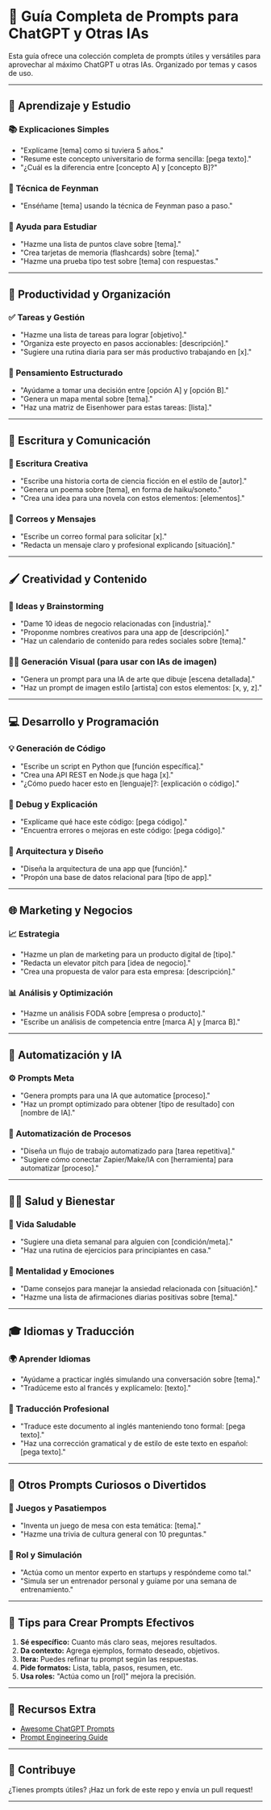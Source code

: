# 📘 Guía Completa de Prompts para ChatGPT y Otras IAs

Esta guía ofrece una colección completa de prompts útiles y versátiles para aprovechar al máximo ChatGPT u otras IAs. Organizado por temas y casos de uso.

---

## 🧠 Aprendizaje y Estudio

### 📚 Explicaciones Simples
- "Explícame [tema] como si tuviera 5 años."
- "Resume este concepto universitario de forma sencilla: [pega texto]."
- "¿Cuál es la diferencia entre [concepto A] y [concepto B]?"

### 📖 Técnica de Feynman
- "Enséñame [tema] usando la técnica de Feynman paso a paso."

### 📝 Ayuda para Estudiar
- "Hazme una lista de puntos clave sobre [tema]."
- "Crea tarjetas de memoria (flashcards) sobre [tema]."
- "Hazme una prueba tipo test sobre [tema] con respuestas."

---

## 💼 Productividad y Organización

### ✅ Tareas y Gestión
- "Hazme una lista de tareas para lograr [objetivo]."
- "Organiza este proyecto en pasos accionables: [descripción]."
- "Sugiere una rutina diaria para ser más productivo trabajando en [x]."

### 🧠 Pensamiento Estructurado
- "Ayúdame a tomar una decisión entre [opción A] y [opción B]."
- "Genera un mapa mental sobre [tema]."
- "Haz una matriz de Eisenhower para estas tareas: [lista]."

---

## 💬 Escritura y Comunicación

### 📝 Escritura Creativa
- "Escribe una historia corta de ciencia ficción en el estilo de [autor]."
- "Genera un poema sobre [tema], en forma de haiku/soneto."
- "Crea una idea para una novela con estos elementos: [elementos]."

### 📧 Correos y Mensajes
- "Escribe un correo formal para solicitar [x]."
- "Redacta un mensaje claro y profesional explicando [situación]."

---

## 🖌️ Creatividad y Contenido

### 🎨 Ideas y Brainstorming
- "Dame 10 ideas de negocio relacionadas con [industria]."
- "Proponme nombres creativos para una app de [descripción]."
- "Haz un calendario de contenido para redes sociales sobre [tema]."

### 🧑‍🎨 Generación Visual (para usar con IAs de imagen)
- "Genera un prompt para una IA de arte que dibuje [escena detallada]."
- "Haz un prompt de imagen estilo [artista] con estos elementos: [x, y, z]."

---

## 💻 Desarrollo y Programación

### 💡 Generación de Código
- "Escribe un script en Python que [función específica]."
- "Crea una API REST en Node.js que haga [x]."
- "¿Cómo puedo hacer esto en [lenguaje]?: [explicación o código]."

### 🧪 Debug y Explicación
- "Explícame qué hace este código: [pega código]."
- "Encuentra errores o mejoras en este código: [pega código]."

### 🧱 Arquitectura y Diseño
- "Diseña la arquitectura de una app que [función]."
- "Propón una base de datos relacional para [tipo de app]."

---

## 🌐 Marketing y Negocios

### 📈 Estrategia
- "Hazme un plan de marketing para un producto digital de [tipo]."
- "Redacta un elevator pitch para [idea de negocio]."
- "Crea una propuesta de valor para esta empresa: [descripción]."

### 📊 Análisis y Optimización
- "Hazme un análisis FODA sobre [empresa o producto]."
- "Escribe un análisis de competencia entre [marca A] y [marca B]."

---

## 🤖 Automatización y IA

### ⚙️ Prompts Meta
- "Genera prompts para una IA que automatice [proceso]."
- "Haz un prompt optimizado para obtener [tipo de resultado] con [nombre de IA]."

### 🔄 Automatización de Procesos
- "Diseña un flujo de trabajo automatizado para [tarea repetitiva]."
- "Sugiere cómo conectar Zapier/Make/IA con [herramienta] para automatizar [proceso]."

---

## 🧘‍♂️ Salud y Bienestar

### 🍎 Vida Saludable
- "Sugiere una dieta semanal para alguien con [condición/meta]."
- "Haz una rutina de ejercicios para principiantes en casa."

### 🧠 Mentalidad y Emociones
- "Dame consejos para manejar la ansiedad relacionada con [situación]."
- "Hazme una lista de afirmaciones diarias positivas sobre [tema]."

---

## 🎓 Idiomas y Traducción

### 🌍 Aprender Idiomas
- "Ayúdame a practicar inglés simulando una conversación sobre [tema]."
- "Tradúceme esto al francés y explícamelo: [texto]."

### 📖 Traducción Profesional
- "Traduce este documento al inglés manteniendo tono formal: [pega texto]."
- "Haz una corrección gramatical y de estilo de este texto en español: [pega texto]."

---

## 🧩 Otros Prompts Curiosos o Divertidos

### 🎲 Juegos y Pasatiempos
- "Inventa un juego de mesa con esta temática: [tema]."
- "Hazme una trivia de cultura general con 10 preguntas."

### 🤖 Rol y Simulación
- "Actúa como un mentor experto en startups y respóndeme como tal."
- "Simula ser un entrenador personal y guíame por una semana de entrenamiento."

---

## 📌 Tips para Crear Prompts Efectivos

1. **Sé específico:** Cuanto más claro seas, mejores resultados.
2. **Da contexto:** Agrega ejemplos, formato deseado, objetivos.
3. **Itera:** Puedes refinar tu prompt según las respuestas.
4. **Pide formatos:** Lista, tabla, pasos, resumen, etc.
5. **Usa roles:** "Actúa como un [rol]" mejora la precisión.

---

## 📂 Recursos Extra

- [Awesome ChatGPT Prompts](https://github.com/f/awesome-chatgpt-prompts)
- [Prompt Engineering Guide](https://github.com/dair-ai/Prompt-Engineering-Guide)

---

## 🤝 Contribuye

¿Tienes prompts útiles? ¡Haz un fork de este repo y envía un pull request!

---

